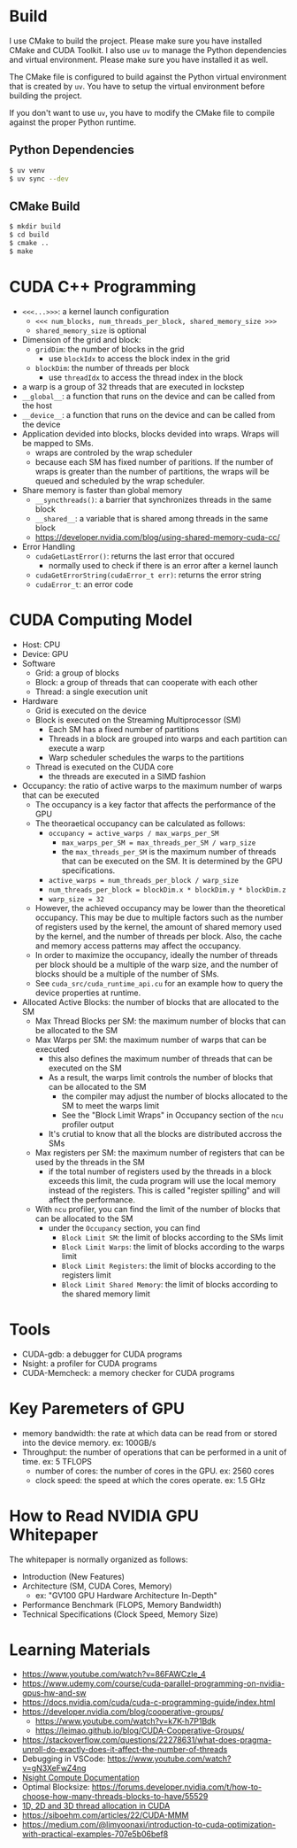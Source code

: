 # Build
I use CMake to build the project. Please make sure you have installed CMake and CUDA Toolkit.
I also use `uv` to manage the Python dependencies and virtual environment. Please make sure you have installed it as well.

The CMake file is configured to build against the Python virtual environment that is created by `uv`. You have to setup the virtual environment before building the project.

If you don't want to use `uv`, you have to modify the CMake file to compile against the proper Python runtime.

## Python Dependencies
```bash
$ uv venv
$ uv sync --dev
```

## CMake Build
```bash
$ mkdir build
$ cd build
$ cmake ..
$ make
```

# CUDA C++ Programming
- `<<<...>>>`: a kernel launch configuration
   - `<<< num_blocks, num_threads_per_block, shared_memory_size >>>`
   - `shared_memory_size` is optional
- Dimension of the grid and block:
    - `gridDim`: the number of blocks in the grid
        - use `blockIdx` to access the block index in the grid
    - `blockDim`: the number of threads per block
        - use `threadIdx` to access the thread index in the block
- a warp is a group of 32 threads that are executed in lockstep
- `__global__`: a function that runs on the device and can be called from the host
- `__device__`: a function that runs on the device and can be called from the device
- Application devided into blocks, blocks devided into wraps. Wraps will be mapped to SMs.
    - wraps are controled by the wrap scheduler
    - because each SM has fixed number of paritions. If the number of wraps is greater than the number of partitions, the wraps will be queued and scheduled by the wrap scheduler.
- Share memory is faster than global memory
    - `__syncthreads()`: a barrier that synchronizes threads in the same block
    - `__shared__`: a variable that is shared among threads in the same block
    - https://developer.nvidia.com/blog/using-shared-memory-cuda-cc/
- Error Handling
    - `cudaGetLastError()`: returns the last error that occured
        - normally used to check if there is an error after a kernel launch
    - `cudaGetErrorString(cudaError_t err)`: returns the error string
    - `cudaError_t`: an error code

# CUDA Computing Model
- Host: CPU
- Device: GPU
- Software
    - Grid: a group of blocks
    - Block: a group of threads that can cooperate with each other
    - Thread: a single execution unit
- Hardware
    - Grid is executed on the device
    - Block is executed on the Streaming Multiprocessor (SM)
        - Each SM has a fixed number of partitions
        - Threads in a block are grouped into warps and each partition can execute a warp
        - Warp scheduler schedules the warps to the partitions
    - Thread is executed on the CUDA core
        - the threads are executed in a SIMD fashion
- Occupancy: the ratio of active warps to the maximum number of warps that can be executed
    - The occupancy is a key factor that affects the performance of the GPU
    - The theoraetical occupancy can be calculated as follows:
        - `occupancy = active_warps / max_warps_per_SM`
            - `max_warps_per_SM = max_threads_per_SM / warp_size`
            - the `max_threads_per_SM` is the maximum number of threads that can be executed on the SM. It is determined by the GPU specifications.
        - `active_warps = num_threads_per_block / warp_size`
        - `num_threads_per_block = blockDim.x * blockDim.y * blockDim.z`
        - `warp_size = 32`
    - However, the achieved occupancy may be lower than the theoretical occupancy. This may be due to multiple factors such as the number of registers used by the kernel, the amount of shared memory used by the kernel, and the number of threads per block. Also, the cache and memory access patterns may affect the occupancy.
    - In order to maximize the occupancy, ideally the number of threads per block should be a multiple of the warp size, and the number of blocks should be a multiple of the number of SMs.
    - See `cuda_src/cuda_runtime_api.cu` for an example how to query the device properties at runtime.
- Allocated Active Blocks: the number of blocks that are allocated to the SM
    - Max Thread Blocks per SM: the maximum number of blocks that can be allocated to the SM
    - Max Warps per SM: the maximum number of warps that can be executed
        - this also defines the maximum number of threads that can be executed on the SM
        - As a result, the warps limit controls the number of blocks that can be allocated to the SM
            - the compiler may adjust the number of blocks allocated to the SM to meet the warps limit
            - See the "Block Limit Wraps" in Occupancy section of the `ncu` profiler output
        - It's crutial to know that all the blocks are distributed accross the SMs
    - Max registers per SM: the maximum number of registers that can be used by the threads in the SM
        - if the total number of registers used by the threads in a block exceeds this limit, the cuda program will use the local memory instead of the registers. This is called "register spilling" and will affect the performance.
    - With `ncu` profiler, you can find the limit of the number of blocks that can be allocated to the SM
        - under the `Occupancy` section, you can find
            - `Block Limit SM`: the limit of blocks according to the SMs limit
            - `Block Limit Warps`: the limit of blocks according to the warps limit
            - `Block Limit Registers`: the limit of blocks according to the registers limit
            - `Block Limit Shared Memory`: the limit of blocks according to the shared memory limit


# Tools
- CUDA-gdb: a debugger for CUDA programs
- Nsight: a profiler for CUDA programs
- CUDA-Memcheck: a memory checker for CUDA programs

# Key Paremeters of GPU
- memory bandwidth: the rate at which data can be read from or stored into the device memory. ex: 100GB/s
- Throughput: the number of operations that can be performed in a unit of time. ex: 5 TFLOPS
    - number of cores: the number of cores in the GPU. ex: 2560 cores
    - clock speed: the speed at which the cores operate. ex: 1.5 GHz

# How to Read NVIDIA GPU Whitepaper
The whitepaper is normally organized as follows:
- Introduction (New Features)
- Architecture (SM, CUDA Cores, Memory)
    - ex: "GV100 GPU Hardware Architecture In-Depth"
- Performance Benchmark (FLOPS, Memory Bandwidth)
- Technical Specifications (Clock Speed, Memory Size)


# Learning Materials
- https://www.youtube.com/watch?v=86FAWCzIe_4
- https://www.udemy.com/course/cuda-parallel-programming-on-nvidia-gpus-hw-and-sw
- https://docs.nvidia.com/cuda/cuda-c-programming-guide/index.html
- https://developer.nvidia.com/blog/cooperative-groups/
    - https://www.youtube.com/watch?v=k7K-h7P1Bdk
    - https://leimao.github.io/blog/CUDA-Cooperative-Groups/
- https://stackoverflow.com/questions/22278631/what-does-pragma-unroll-do-exactly-does-it-affect-the-number-of-threads
- Debugging in VSCode: https://www.youtube.com/watch?v=gN3XeFwZ4ng
- [Nsight Compute Documentation](https://docs.nvidia.com/nsight-compute/NsightComputeCli/index.html)
- Optimal Blocksize: https://forums.developer.nvidia.com/t/how-to-choose-how-many-threads-blocks-to-have/55529
- [1D, 2D and 3D thread allocation in CUDA](https://erangad.medium.com/1d-2d-and-3d-thread-allocation-for-loops-in-cuda-e0f908537a52)
- https://siboehm.com/articles/22/CUDA-MMM
- https://medium.com/@limyoonaxi/introduction-to-cuda-optimization-with-practical-examples-707e5b06bef8
